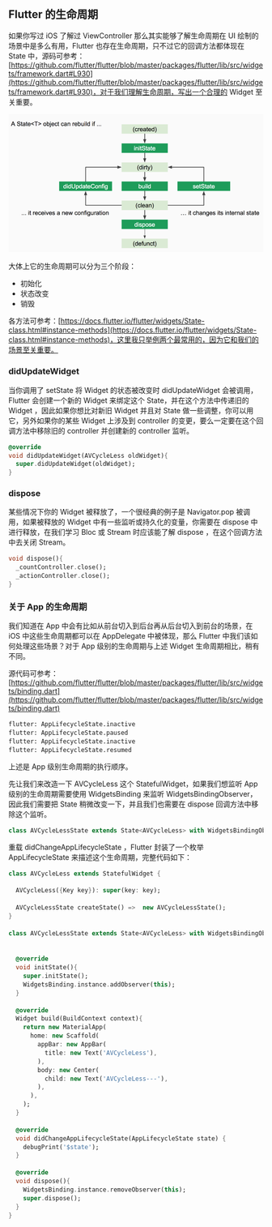 ## Flutter 的生命周期

如果你写过 iOS 了解过 ViewController 那么其实能够了解生命周期在 UI 绘制的场景中是多么有用，Flutter 也存在生命周期，只不过它的回调方法都体现在 State 中，源码可参考：[https://github.com/flutter/flutter/blob/master/packages/flutter/lib/src/widgets/framework.dart#L930](https://github.com/flutter/flutter/blob/master/packages/flutter/lib/src/widgets/framework.dart#L930)，对于我们理解生命周期，写出一个合理的 Widget 至关重要。

![](../images/flutter-70.png)

大体上它的生命周期可以分为三个阶段：

- 初始化
- 状态改变
- 销毁

各方法可参考：[https://docs.flutter.io/flutter/widgets/State-class.html#instance-methods](https://docs.flutter.io/flutter/widgets/State-class.html#instance-methods)，这里我只举例两个最常用的，因为它和我们的场景至关重要。

### didUpdateWidget

当你调用了 setState 将 Widget 的状态被改变时 didUpdateWidget 会被调用，Flutter 会创建一个新的 Widget 来绑定这个 State，并在这个方法中传递旧的 Widget ，因此如果你想比对新旧 Widget 并且对 State 做一些调整，你可以用它，另外如果你的某些 Widget 上涉及到 controller 的变更，要么一定要在这个回调方法中移除旧的 controller 并创建新的 controller 监听。

```dart
@override
void didUpdateWidget(AVCycleLess oldWidget){
  super.didUpdateWidget(oldWidget);
}
```

### dispose

某些情况下你的 Widget 被释放了，一个很经典的例子是 Navigator.pop 被调用，如果被释放的 Widget 中有一些监听或持久化的变量，你需要在 dispose 中进行释放，在我们学习 Bloc 或 Stream 时应该能了解 dispose ，在这个回调方法中去关闭 Stream。

```dart
void dispose(){
  _countController.close();
  _actionController.close();
}
```

### 关于 App 的生命周期

我们知道在 App 中会有比如从前台切入到后台再从后台切入到前台的场景，在 iOS 中这些生命周期都可以在 AppDelegate 中被体现，那么 Flutter 中我们该如何处理这些场景？对于 App 级别的生命周期与上述 Widget 生命周期相比，稍有不同。

源代码可参考：[https://github.com/flutter/flutter/blob/master/packages/flutter/lib/src/widgets/binding.dart](https://github.com/flutter/flutter/blob/master/packages/flutter/lib/src/widgets/binding.dart)

```bash
flutter: AppLifecycleState.inactive
flutter: AppLifecycleState.paused
flutter: AppLifecycleState.inactive
flutter: AppLifecycleState.resumed
```

上述是 App 级别生命周期的执行顺序。

先让我们来改造一下 AVCycleLess 这个 StatefulWidget，如果我们想监听 App 级别的生命周期需要使用 WidgetsBinding 来监听 WidgetsBindingObserver，因此我们需要把 State 稍微改变一下，并且我们也需要在 dispose 回调方法中移除这个监听。

```dart
class AVCycleLessState extends State<AVCycleLess> with WidgetsBindingObserver {}
```

重载 didChangeAppLifecycleState ，Flutter 封装了一个枚举 AppLifecycleState 来描述这个生命周期，完整代码如下：

```dart
class AVCycleLess extends StatefulWidget {

  AVCycleLess({Key key}): super(key: key);

  AVCycleLessState createState() =>  new AVCycleLessState();
}

class AVCycleLessState extends State<AVCycleLess> with WidgetsBindingObserver {


  @override
  void initState(){
    super.initState();
    WidgetsBinding.instance.addObserver(this);
  }

  @override
  Widget build(BuildContext context){
    return new MaterialApp(
      home: new Scaffold(
        appBar: new AppBar(
          title: new Text('AVCycleLess'),
        ),
        body: new Center(
          child: new Text('AVCycleLess---'),
        ),
      ),
    );
  }

  @override
  void didChangeAppLifecycleState(AppLifecycleState state) {
    debugPrint('$state');
  }

  @override
  void dispose(){
    WidgetsBinding.instance.removeObserver(this);
    super.dispose();
  }
}

```

